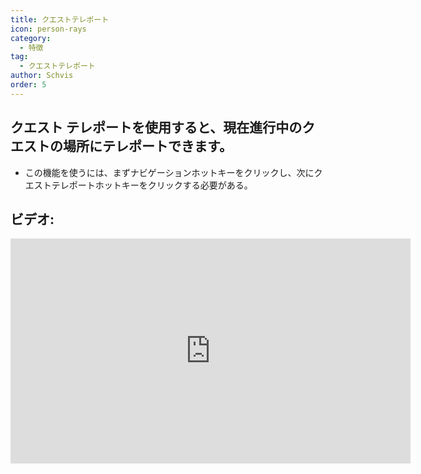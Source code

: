 ```yaml
---
title: クエストテレポート
icon: person-rays
category:
  - 特徴
tag:
  - クエストテレポート
author: Schvis
order: 5
---
```


## クエスト テレポートを使用すると、現在進行中のクエストの場所にテレポートできます。
- この機能を使うには、まずナビゲーションホットキーをクリックし、次にクエストテレポートホットキーをクリックする必要がある。

## ビデオ:

<div class="iframe-container"><iframe width="640" height="360" src="https://www.youtube.com/embed/HNdQu39G2Tc?list=PL5eI1Tb64p56g27qfYk7VuFTz4FK6YrKa" title="Korepi - QuestTP" frameborder="0" allow="accelerometer; autoplay; clipboard-write; encrypted-media; gyroscope; picture-in-picture; web-share" allowfullscreen></iframe></div>
